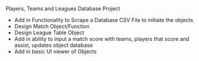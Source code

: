 Players, Teams and Leagues Database Project

- Add in Functionality to Scrape a Database CSV File to initiate the objects
- Design Match Object/Function
- Design League Table Object
- Add in ability to input a match score with teams, players that score and assist, updates object database
- Add in basic UI viewer of Objects
